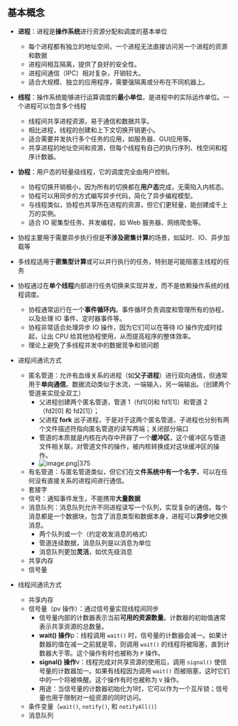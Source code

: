 ## 基本概念
- **进程**：进程是**操作系统**进行资源分配和调度的基本单位
	- 每个进程都有独立的地址空间，一个进程无法直接访问另一个进程的资源和数据
	- 进程间相互隔离，提供了良好的安全性。
	- 进程间通信（IPC）相对复杂，开销较大。
	- 适合大规模、独立的应用程序，需要强隔离或分布在不同机器上。
- **线程**：操作系统能够进行运算调度的**最小单位**，是进程中的实际运作单位。一个进程可以包含多个线程
	- 线程间共享进程资源，易于通信和数据共享。
	- 相比进程，线程的创建和上下文切换开销更小。
	- 适合需要并发执行多个任务的应用，如服务器、GUI应用等。
	- 共享进程的地址空间和资源，但每个线程有自己的执行序列、栈空间和程序计数器。
- **协程**：用户态的轻量级线程，它的调度完全由用户控制。
	- 协程切换开销极小，因为所有的切换都在**用户态**完成，无需陷入内核态。
	- 协程可以用同步的方式编写异步代码，简化了异步编程模型。
	- 与线程类似，协程也共享所在进程的资源，但它们更轻量，能创建成千上万的实例。
	- 适合 IO 密集型任务、并发编程，如 Web 服务器、网络爬虫等。
- 协程主要用于需要异步执行但是**不涉及密集计算**的场景，如延时、IO、异步加载等
- 多线程适用于**密集型计算**或可以并行执行的任务，特别是可能阻塞主线程的任务
- 协程通过在**单个线程**内部进行任务切换来实现并发，而不是依赖操作系统的线程调度。
	- 协程通常运行在一个**事件循环内**。事件循环负责调度和管理所有的协程，以及处理 IO 事件、定时器事件等。
	- 协程非常适合处理异步 IO 操作，因为它们可以在等待 IO 操作完成时挂起，让出 CPU 给其他协程使用，从而提高程序的整体效率。
	- 理论上避免了多线程并发中的数据竞争和锁问题

- 进程间通讯方式
	- 匿名管道：允许有血缘关系的进程（如**父子进程**）进行双向通信，但通常用于**单向通信**。数据流动类似于水流，一端输入，另一端输出。（创建两个管道来实现全双工）
		- 父进程创建两个匿名管道，管道 1（fd1\[0]和 fd1\[1]）和管道 2（fd2\[0] 和 fd2\[1]）；
		- 父进程 **fork** 出子进程，于是对于这两个匿名管道，子进程也分别有两个文件描述符指向匿名管道的读写两端；关闭部分端口
		- 管道的本质就是内核在内存中开辟了一个**缓冲区**，这个缓冲区与管道文件相关联，对管道文件的操作，被内核转换成对这块缓冲区的操作。
		- ![image.png|375](https://thdlrt.oss-cn-beijing.aliyuncs.com/20240314232023.png)
	- 有名管道：与匿名管道类似，但它们在文**件系统中有一个名字**，可以在任何没有直接关系的进程间进行通信。
	- 套接字
	- 信号：通知事件发生，不能携带**大量数据**
	- 消息队列：消息队列允许不同进程读写一个队列，实现复杂的通信。每个消息都是一个数据块，包含了消息类型和数据本身，进程可以**异步**地交换消息。
		- 两个队列或一个（约定收发消息的格式）
		- 管道连续数据，消息队列是以消息为单位
		- 消息队列更加**灵活**，如优先级消息
	- 共享内存
	- 信号量
- 线程间通讯方式
	- 共享内存
	- 信号量（pv 操作）：通过信号量实现线程间同步
		- 信号量内部的计数器表示当前**可用的资源数量**。计数器的初始值通常表示共享资源的总数量。
		- **wait() 操作**p：线程调用 `wait()` 时，信号量的计数器会减一。如果计数器的值在减一之前就是零，则调用 `wait()` 的线程将被阻塞，直到计数器大于零。这个操作有时也被称为 `P` 操作。
		- **signal() 操作**v：线程完成对共享资源的使用后，调用 `signal()` 使信号量的计数器加一。如果有线程因为调用 `wait()` 而被阻塞，这时它们中的一个将被唤醒。这个操作有时也被称为 `V` 操作。
		- 用途：当信号量的计数器初始化为1时，它可以作为一个互斥锁；信号量也用于限制对一组资源的同时访问。
	- 条件变量（`wait()`, `notify()`, 和 `notifyAll()`）
	- 消息队列
